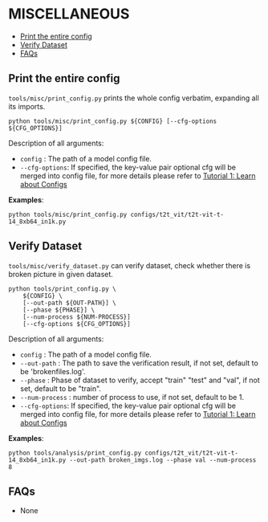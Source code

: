 # MISCELLANEOUS

<!-- TOC -->

- [Print the entire config](#print-the-entire-config)
- [Verify Dataset](#verify-dataset)
- [FAQs](#faqs)

<!-- TOC -->

## Print the entire config

`tools/misc/print_config.py` prints the whole config verbatim, expanding all its imports.

```shell
python tools/misc/print_config.py ${CONFIG} [--cfg-options ${CFG_OPTIONS}]
```

Description of all arguments:

- `config` : The path of a model config file.
- `--cfg-options`: If specified, the key-value pair optional cfg will be merged into config file, for more details please refer to [Tutorial 1: Learn about Configs](../tutorials/config.md)

**Examples**:

```
python tools/misc/print_config.py configs/t2t_vit/t2t-vit-t-14_8xb64_in1k.py
```

## Verify Dataset

`tools/misc/verify_dataset.py` can verify dataset, check whether there is broken picture in given dataset.

```shell
python tools/print_config.py \
    ${CONFIG} \
    [--out-path ${OUT-PATH}] \
    [--phase ${PHASE}] \
    [--num-process ${NUM-PROCESS}]
    [--cfg-options ${CFG_OPTIONS}]
```

Description of all arguments:

- `config` : The path of a model config file.
- `--out-path` : The path to save the verification result, if not set, default to be 'brokenfiles.log'.
- `--phase` :  Phase of dataset to verify, accept "train" "test" and "val", if not set, default to be "train".
- `--num-process` : number of process to use, if not set, default to be 1.
- `--cfg-options`: If specified, the key-value pair optional cfg will be merged into config file, for more details please refer to [Tutorial 1: Learn about Configs](../tutorials/config.md)

**Examples**:

```
python tools/analysis/print_config.py configs/t2t_vit/t2t-vit-t-14_8xb64_in1k.py --out-path broken_imgs.log --phase val --num-process 8
```

## FAQs

- None
